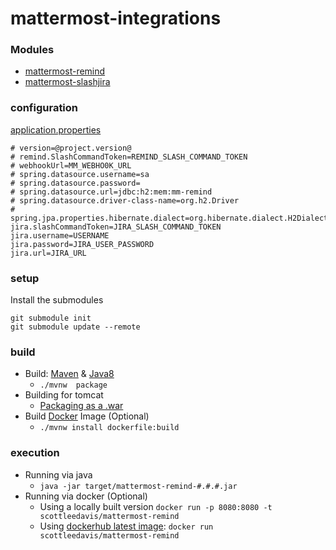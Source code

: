 # mattermost-integrations

### Modules
* [mattermost-remind](https://github.com/scottleedavis/mattermost-remind)
* [mattermost-slashjira](https://github.com/scottleedavis/mattermost-slashjira)

### configuration
[application.properties](./application/src/resources/application.properites)
```aidl
# version=@project.version@
# remind.SlashCommandToken=REMIND_SLASH_COMMAND_TOKEN
# webhookUrl=MM_WEBHO0K_URL
# spring.datasource.username=sa
# spring.datasource.password=
# spring.datasource.url=jdbc:h2:mem:mm-remind
# spring.datasource.driver-class-name=org.h2.Driver
# spring.jpa.properties.hibernate.dialect=org.hibernate.dialect.H2Dialect
jira.slashCommandToken=JIRA_SLASH_COMMAND_TOKEN
jira.username=USERNAME
jira.password=JIRA_USER_PASSWORD
jira.url=JIRA_URL
```

### setup

Install the submodules
```
git submodule init
git submodule update --remote
```

### build
* Build: [Maven](https://maven.apache.org/download.cgi) & [Java8](http://openjdk.java.net/install/)
  * `./mvnw  package`
* Building for tomcat
  * [Packaging as a .war](https://docs.spring.io/spring-boot/docs/current/reference/htmlsingle/#build-tool-plugins-maven-packaging)
* Build [Docker](https://www.docker.com/) Image (Optional)
  * `./mvnw install dockerfile:build`

### execution
* Running via java
  * `java -jar target/mattermost-remind-#.#.#.jar`
* Running via docker (Optional)
  * Using a locally built version `docker run -p 8080:8080 -t scottleedavis/mattermost-remind`
  * Using [dockerhub latest image](https://hub.docker.com/r/scottleedavis/mattermost-remind/): `docker run scottleedavis/mattermost-remind`

